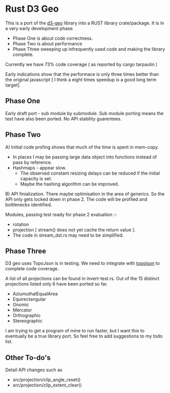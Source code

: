 # Rust D3 Geo

This is a port of the [d3-geo](https://github.com/d3/d3-geo) library into a RUST library crate/package. It is in a very early development phase.

* Phase One is about code correctness.
* Phase Two is about performance
* Phase Three sweeping up infrequently used code and making the library complete.

Currently we have 73% code coverage ( as reported by cargo tarpaulin )

Early indications show that the performace is only three times better than the original javascript [ I think a eight times speedup is a good long term target].

## Phase One

Early draft port -  sub module by submodule. Sub module porting means the test have also been ported.
No API stability guarentees.

## Phase Two

A) Initial code profing shows that much of the time is spent in mem-copy.

* In places I may be passing large data object into functions instead of pass by reference.
* Hashmaps - appear slow.
  - The observed  constant resizing delays can be reduced if the initial capacity is set.
  - Maybe the hashing algorithm can be improved.


B) API finialization. There maybe optimisation in the area of generics. So the API only gets locked down in phase 2.
 The code will be profiled and bottlenecks identified.

Modules, passing test ready for phase 2 evaluation :-

* rotation
* projection [ stream() does not yet cache the return value ].
* The code in stream_dst.rs may need to be simplified.

## Phase Three

D3 geo uses TopoJson is in testing. We need to integrate with  [topojson](https://docs.rs/topojson/0.5.0/topojson/) to complete code coverage.


A list of all projections can be found in invert-test.rs. Out of the 15 distinct projections listed only 6 have been ported so far.

* AziumuthalEqualArea
* Equirectangular
* Gnomic
* Mercator
* Orthographic
* Stereographic

I am trying to get a program of mine to run faster, but I want this to eventually be a true library port. So feel free to add suggestions to my todo list.

## Other To-do's

Detail API changes such as
  * src/projection/clip_angle_reset()
  * src/projection/clip_extent_clear()
